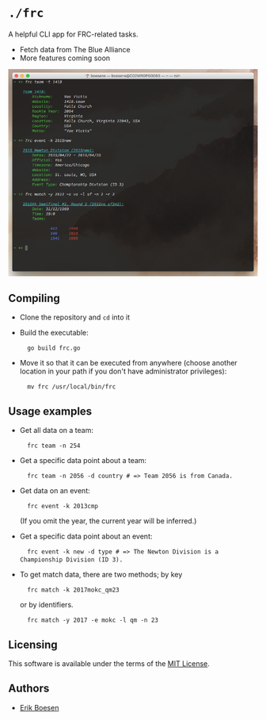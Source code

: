 # `./frc`
A helpful CLI app for FRC-related tasks.

* Fetch data from The Blue Alliance
* More features coming soon

![Screenshot](screenshot.png)

## Compiling
* Clone the repository and `cd` into it
* Build the executable:

        go build frc.go

* Move it so that it can be executed from anywhere (choose another location in your path if you don't have administrator privileges):

        mv frc /usr/local/bin/frc

## Usage examples
* Get all data on a team:

        frc team -n 254

* Get a specific data point about a team:

        frc team -n 2056 -d country # => Team 2056 is from Canada.

* Get data on an event:

        frc event -k 2013cmp

    (If you omit the year, the current year will be inferred.)

* Get a specific data point about an event:

        frc event -k new -d type # => The Newton Division is a Championship Division (ID 3).

* To get match data, there are two methods; by key

        frc match -k 2017mokc_qm23

    or by identifiers.

        frc match -y 2017 -e mokc -l qm -n 23

## Licensing
This software is available under the terms of the [MIT License](LICENSE).

## Authors
* [Erik Boesen](https://github.com/ErikBoesen)
